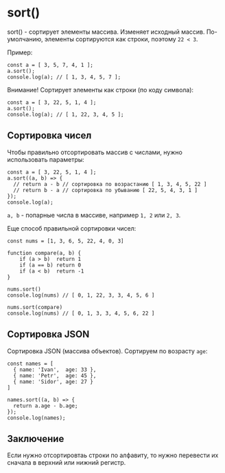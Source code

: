 # sort()
sort() - сортирует элементы массива. Изменяет исходный массив. По-умолчанию, элементы сортируются как строки, поэтому `22 < 3`.

Пример:

    const a = [ 3, 5, 7, 4, 1 ];
    a.sort();
    console.log(a); // [ 1, 3, 4, 5, 7 ];

Внимание! Сортирует элементы как строки (по коду символа):

    const a = [ 3, 22, 5, 1, 4 ];
    a.sort();
    console.log(a); // [ 1, 22, 3, 4, 5 ];

## Сортировка чисел
Чтобы правильно отсортировать массив с числами, нужно использовать параметры:

    const a = [ 3, 22, 5, 1, 4 ];
    a.sort((a, b) => {
      // return a - b // сортировка по возрастанию [ 1, 3, 4, 5, 22 ]
      // return b - a // сортировка по убыванию [ 22, 5, 4, 3, 1 ]
    });
    console.log(a);

`a, b` - попарные числа в массиве, например `1, 2` или `2, 3`.

Еще способ правильной сортировки чисел:

    const nums = [1, 3, 6, 5, 22, 4, 0, 3]

    function compare(a, b) {
        if (a > b)  return 1
        if (a == b) return 0
        if (a < b)  return -1
    }

    nums.sort()
    console.log(nums) // [ 0, 1, 22, 3, 3, 4, 5, 6 ]

    nums.sort(compare)
    console.log(nums) // [ 0, 1, 3, 3, 4, 5, 6, 22 ]

## Сортировка JSON
Сортировка JSON (массива объектов). Сортируем по возрасту `age`:

    const names = [
      { name: 'Ivan',  age: 33 },
      { name: 'Petr',  age: 45 },
      { name: 'Sidor', age: 27 }
    ]

    names.sort((a, b) => {
      return a.age - b.age;
    });
    console.log(names);

## Заключение
Если нужно отсортировтаь строки по алфавиту, то нужно перевести их сначала в верхний или нижний регистр.
